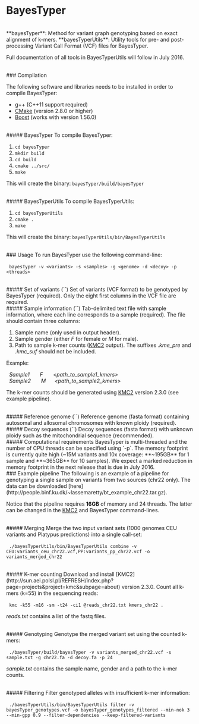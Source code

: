 # BayesTyper

<br/>
**bayesTyper**: Method for variant graph genotyping based on exact alignment of k-mers.  
**bayesTyperUtils**: Utility tools for pre- and post-processing Variant Call Format (VCF) files for BayesTyper.

Full documentation of all tools in BayesTyperUtils will follow in July 2016. 

<br/>
### Compilation

The following software and libraries needs to be installed in order to compile BayesTyper:
* g++ (C++11 support required)
* [CMake](https://cmake.org/) (version 2.8.0 or higher)
* [Boost](http://www.boost.org) (works with version 1.56.0)

<br/>
##### BayesTyper
To compile BayesTyper:

1. `cd bayesTyper`
2. `mkdir build`
3. `cd build`
4. `cmake ../src/`
5. `make`

This will create the binary: `bayesTyper/build/bayesTyper` 

<br/>
##### BayesTyperUtils
To compile BayesTyperUtils:

1. `cd bayesTyperUtils`
2. `cmake .`
3. `make`

This will create the binary: `bayesTyperUtils/bin/BayesTyperUtils`

<br/>
### Usage
To run BayesTyper use the following command-line:

&nbsp;&nbsp;`bayesTyper -v <variants> -s <samples> -g <genome> -d <decoy> -p <threads>` 

<br/>
##### Set of variants (`<variants>`)
Set of variants (VCF format) to be genotyped by BayesTyper (required). Only the eight first columns in the VCF file are required.  

<br/>
##### Sample information (`<samples>`)
Tab-delimited text file with sample information, where each line corresponds to a sample (required). The file should contain three columns: 

1. Sample name (only used in output header).
2. Sample gender (either *F* for female or *M* for male).
3. Path to sample k-mer counts ([KMC2](http://sun.aei.polsl.pl/REFRESH/index.php?page=projects&project=kmc&subpage=about) output). The suffixes *.kme_pre* and *.kmc_suf* should not be included.

Example:

*&nbsp;&nbsp;Sample1&nbsp;&nbsp;&nbsp;&nbsp;&nbsp;&nbsp;&nbsp;F&nbsp;&nbsp;&nbsp;&nbsp;&nbsp;&nbsp;&nbsp;\<path_to_sample1_kmers>*  
*&nbsp;&nbsp;Sample2&nbsp;&nbsp;&nbsp;&nbsp;&nbsp;&nbsp;&nbsp;M&nbsp;&nbsp;&nbsp;&nbsp;&nbsp;&nbsp;\<path_to_sample2_kmers>*

The k-mer counts should be generated using [KMC2](http://sun.aei.polsl.pl/REFRESH/index.php?page=projects&project=kmc&subpage=about) version 2.3.0 (see example pipeline).   

<br/>
##### Reference genome (`<genome>`)
Reference genome (fasta format) containing autosomal and allosomal chromosomes with known ploidy (required).  

<br/>
##### Decoy sequences (`<decoy>`)
Decoy sequences (fasta format) with unknown ploidy such as the mitochondrial sequence (recommended).   

<br/>
##### Computational requirements
BayesTyper is multi-threaded and the number of CPU threads can be specified using `-p`. The memory footprint is currently quite high (~15M variants and 10x coverage: **~195GB** for 1 sample and **~365GB** for 10 samples). We expect a marked reduction in memory footprint in the next release that is due in July 2016.

<br/>
### Example pipeline
The following is an example of a pipeline for genotyping a single sample on variants from two sources (chr22 only). The data can be downloaded [here](http://people.binf.ku.dk/~lassemaretty/bt_example_chr22.tar.gz).

Notice that the pipeline requires **16GB** of memory and 24 threads. The latter can be changed in the [KMC2](http://sun.aei.polsl.pl/REFRESH/index.php?page=projects&project=kmc&subpage=about) and BayesTyper command-lines.

<br/>
##### Merging
Merge the two input variant sets (1000 genomes CEU variants and Platypus predictions) into a single call-set:

&nbsp;&nbsp;`./bayesTyperUtils/bin/BayesTyperUtils combine -v CEU:variants_ceu_chr22.vcf,PP:variants_pp_chr22.vcf -o variants_merged_chr22`

<br/>
##### K-mer counting
Download and install [KMC2](http://sun.aei.polsl.pl/REFRESH/index.php?page=projects&project=kmc&subpage=about) version 2.3.0. Count all k-mers (k=55) in the sequencing reads:

&nbsp;&nbsp;`kmc -k55 -m16 -sm -t24 -ci1 @reads_chr22.txt kmers_chr22 .`

*reads.txt* contains a list of the fastq files.

<br/>
##### Genotyping
Genotype the merged variant set using the counted k-mers:

&nbsp;&nbsp;`./bayesTyper/build/bayesTyper -v variants_merged_chr22.vcf -s sample.txt -g chr22.fa -d decoy.fa -p 24` 

*sample.txt* contains the sample name, gender and a path to the k-mer counts.

<br/>
##### Filtering
Filter genotyped alleles with insufficient k-mer information:

&nbsp;&nbsp;`./bayesTyperUtils/bin/BayesTyperUtils filter -v bayesTyper_genotypes.vcf -o bayesTyper_genotypes_filtered --min-nok 3 --min-gpp 0.9 --filter-dependencies --keep-filtered-variants` 








